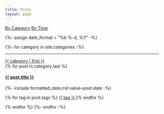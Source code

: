 ```yaml
---
title: Posts
layout: page
---
```



<div class='buttons'>
    <a class='button is-large is-fullwidth is-info is-active' href='{{ "/posts/by-category.html" | relative_url }}'>By Category</a>
    <a class='button is-large is-fullwidth' href='{{ "/posts/by-time.html" | relative_url }}'>By Time</a>
</div>

{%- assign date_format = "%b %-d, %Y" -%}

<div class='content'>
{%- for category in site.categories -%}
    <hr />
    <div class="level">
     <div class="level-left">
      <div class="level-item">
       <span class="icon">
        <i class="far fa-folder"></i>
       </span>
       <a href='{{ category.first | relative_url }}'>
       {{ category | first }}
       </a>
      </div>
     </div>
    </div>
{% for post in category.last %}
  <article>
  <h4 class='title'>
      <a href="{{ post.url | relative_url }}">
          {{ post.title }}
      </a>
  </h4>
  <p>
      {%- include formatted_date.md value=post.date -%}
      <p>
          {% for tag in post.tags %} 
          <a href='{{ "/tags" | relative_url }}?tag={{ tag }}'> 
          <span class="tag is-info is-light">{{ tag }}</span>
          </a>
          {% endfor %}
      </p>

  </p>
  </article>
{% endfor %}
{%- endfor -%}
</div>
